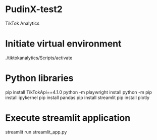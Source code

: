 # PudinX-test2
TikTok Analytics 

# Initiate virtual environment 
./tiktokanalytics/Scripts/activate

# Python libraries 
pip install TikTokApi==4.1.0
python -m playwright install
python -m pip install ipykernel
pip install pandas
pip install streamlit 
pip install plotly

# Execute streamlit application 
streamlit run streamlit_app.py
